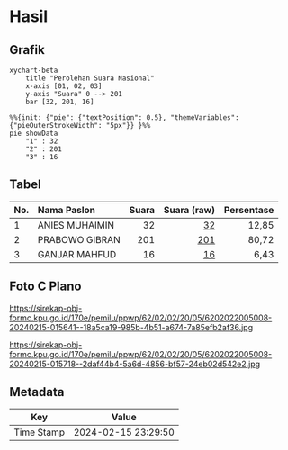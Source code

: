 # Hasil

## Grafik

```mermaid
xychart-beta
    title "Perolehan Suara Nasional"
    x-axis [01, 02, 03]
    y-axis "Suara" 0 --> 201
    bar [32, 201, 16]
```

```mermaid
%%{init: {"pie": {"textPosition": 0.5}, "themeVariables": {"pieOuterStrokeWidth": "5px"}} }%%
pie showData
    "1" : 32
    "2" : 201
    "3" : 16
```

## Tabel

| No. | Nama Paslon    | Suara | Suara (raw) | Persentase |
|:--- |:-------------- | -----:| -----------:| ----------:|
| 1   | ANIES MUHAIMIN | 32    | [32][p-1]   | 12,85      |
| 2   | PRABOWO GIBRAN | 201   | [201][p-2]  | 80,72      |
| 3   | GANJAR MAHFUD  | 16    | [16][p-3]   | 6,43       |


[p-1]: https://github.com/gigit-pemilu/pemilu-2024/blob/main/pilpres/hitung-suara/sub/62-kalimantan-tengah/sub/02-kotawaringin-timur/sub/02-cempaga/sub/2005-patai/sub/008-tps/sub/paslon-1.txt
[p-2]: https://github.com/gigit-pemilu/pemilu-2024/blob/main/pilpres/hitung-suara/sub/62-kalimantan-tengah/sub/02-kotawaringin-timur/sub/02-cempaga/sub/2005-patai/sub/008-tps/sub/paslon-2.txt
[p-3]: https://github.com/gigit-pemilu/pemilu-2024/blob/main/pilpres/hitung-suara/sub/62-kalimantan-tengah/sub/02-kotawaringin-timur/sub/02-cempaga/sub/2005-patai/sub/008-tps/sub/paslon-3.txt

## Foto C Plano

https://sirekap-obj-formc.kpu.go.id/170e/pemilu/ppwp/62/02/02/20/05/6202022005008-20240215-015641--18a5ca19-985b-4b51-a674-7a85efb2af36.jpg

https://sirekap-obj-formc.kpu.go.id/170e/pemilu/ppwp/62/02/02/20/05/6202022005008-20240215-015718--2daf44b4-5a6d-4856-bf57-24eb02d542e2.jpg


## Metadata

| Key        | Value               |
| ---------- | ------------------- |
| Time Stamp | 2024-02-15 23:29:50 |



